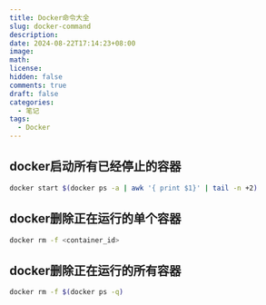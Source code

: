 ```yaml
---
title: Docker命令大全
slug: docker-command
description: 
date: 2024-08-22T17:14:23+08:00
image: 
math: 
license: 
hidden: false
comments: true
draft: false
categories:
  - 笔记
tags:
  - Docker
---
```


<!-- 字段	介绍	默认值
description	文章简介	
image	特色图片	
comments	显示 / 隐藏评论区	true
license	文章协议 输入 false 可以隐藏	params.article.license.default
hidden	隐藏文章（不在首页，归档等页面显示，但是可以直接通过链接访问）	false
math	加载 KaTeX 脚本	
toc	显示 / 隐藏目录	params.article.toc
lastmod	最后更改时间	 -->

## docker启动所有已经停止的容器
```bash
docker start $(docker ps -a | awk '{ print $1}' | tail -n +2)
```
## docker删除正在运行的单个容器
```bash
docker rm -f <container_id>
```
## docker删除正在运行的所有容器
```bash
docker rm -f $(docker ps -q)
```
